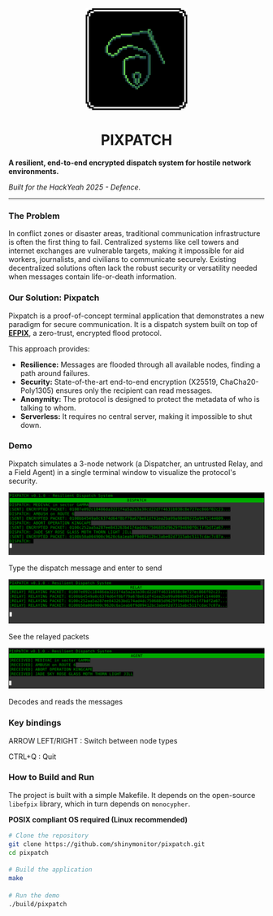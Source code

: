 <div align="center">
    <img src="assets/LOGO.png" width="200">
    <h1>PIXPATCH</h1>
</div>

**A resilient, end-to-end encrypted dispatch system for hostile network environments.**

*Built for the HackYeah 2025 - Defence.*

---

### The Problem

In conflict zones or disaster areas, traditional communication infrastructure is often the first thing to fail. Centralized systems like cell towers and internet exchanges are vulnerable targets, making it impossible for aid workers, journalists, and civilians to communicate securely. Existing decentralized solutions often lack the robust security or versatility needed when messages contain life-or-death information.

### Our Solution: Pixpatch

Pixpatch is a proof-of-concept terminal application that demonstrates a new paradigm for secure communication. It is a dispatch system built on top of **[EFPIX](https://github.com/shinymonitor/libefpix)**, a zero-trust, encrypted flood protocol.

This approach provides:
*   **Resilience:** Messages are flooded through all available nodes, finding a path around failures.
*   **Security:** State-of-the-art end-to-end encryption (X25519, ChaCha20-Poly1305) ensures only the recipient can read messages.
*   **Anonymity:** The protocol is designed to protect the metadata of who is talking to whom.
*   **Serverless:** It requires no central server, making it impossible to shut down.

### Demo

Pixpatch simulates a 3-node network (a Dispatcher, an untrusted Relay, and a Field Agent) in a single terminal window to visualize the protocol's security.

![DISPATCH](assets/DISPATCH.png)

Type the dispatch message and enter to send

![RELAY](assets/RELAY.png)

See the relayed packets

![AGENT](assets/AGENT.png)

Decodes and reads the messages

### Key bindings
ARROW LEFT/RIGHT : Switch between node types

CTRL+Q : Quit

### How to Build and Run

The project is built with a simple Makefile. It depends on the open-source `libefpix` library, which in turn depends on `monocypher`.

**POSIX compliant OS required (Linux recommended)**

```bash
# Clone the repository
git clone https://github.com/shinymonitor/pixpatch.git
cd pixpatch

# Build the application
make

# Run the demo
./build/pixpatch
